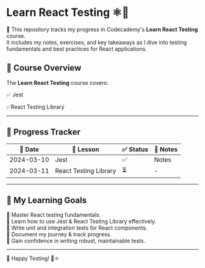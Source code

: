 # Learn React Testing ⚛️🚀

🧪 This repository tracks my progress in Codecademy's **Learn React Testing** course.  
It includes my notes, exercises, and key takeaways as I dive into testing fundamentals and best practices for React applications.  

## 📖 Course Overview

The **Learn React Testing** course covers:  

✅ Jest

✅React Testing Library

---

## 🚀 Progress Tracker

| 📅 Date    | 📖 Lesson             | ✅ Status | 📝 Notes |
| ---------- | --------------------- | -------- | -------- |
| 2024-03-10 | Jest                  | ✅        | Notes    |
| 2024-03-11 | React Testing Library | ⏳        | -        |

---

## 📝 My Learning Goals

🎯 Master React testing fundamentals.  
🎯 Learn how to use Jest & React Testing Library effectively.  
🎯 Write unit and integration tests for React components.  
🎯 Document my journey & track progress.  
🎯 Gain confidence in writing robust, maintainable tests.  

---

🚀 Happy Testing! 🧪⚛️  
